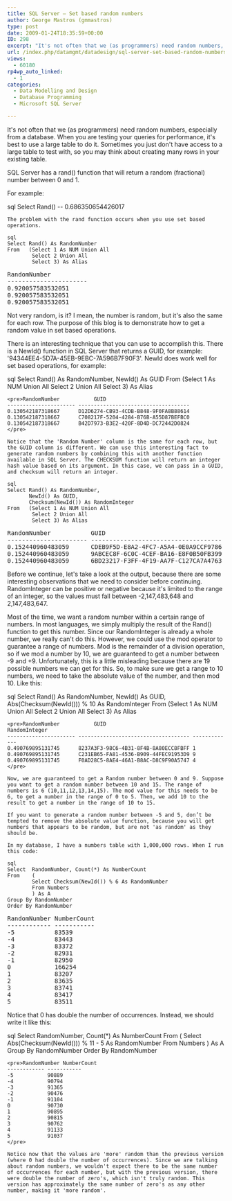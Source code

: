 ```yaml
---
title: SQL Server – Set based random numbers
author: George Mastros (gmmastros)
type: post
date: 2009-01-24T18:35:59+00:00
ID: 298
excerpt: "It's not often that we (as programmers) need random numbers, especially from a database.  When you are testing your queries for performance, it's best to use a large table to do it.  Sometimes you just don't have access to a large table to test with, so&hellip;"
url: /index.php/datamgmt/datadesign/sql-server-set-based-random-numbers/
views:
  - 60180
rp4wp_auto_linked:
  - 1
categories:
  - Data Modelling and Design
  - Database Programming
  - Microsoft SQL Server

---
```

It's not often that we (as programmers) need random numbers, especially from a database. When you are testing your queries for performance, it's best to use a large table to do it. Sometimes you just don't have access to a large table to test with, so you may think about creating many rows in your existing table.

SQL Server has a rand() function that will return a random (fractional) number between 0 and 1.
  
For example:

sql
Select Rand()
--	0.686350654426017
```
The problem with the rand function occurs when you use set based operations.

sql
Select Rand() As RandomNumber
From   (Select 1 As NUM Union All
        Select 2 Union All
        Select 3) As Alias
```
<pre>RandomNumber
----------------------
0.920057583532051
0.920057583532051
0.920057583532051</pre>

Not very random, is it? I mean, the number is random, but it's also the same for each row. The purpose of this blog is to demonstrate how to get a random value in set based operations.

There is an interesting technique that you can use to accomplish this. There is a NewId() function in SQL Server that returns a GUID, for example: '94344EE4-5D7A-45EB-9EBC-7A596B7F90F3'. NewId does work well for set based operations, for example:

sql
Select Rand() As RandomNumber, NewId() As GUID
From   (Select 1 As NUM Union All
        Select 2 Union All
        Select 3) As Alias
```
<pre>RandomNumber           GUID
---------------------- ------------------------------------
0.130542187318667      D12D6274-CB93-4CDB-B848-9F0FA8B88614
0.130542187318667      C708217F-5204-4284-B76B-A55D87BEFBC0
0.130542187318667      B42D7973-B3E2-420F-8D4D-DC72442D0824
</pre>

Notice that the 'Random Number' column is the same for each row, but the GUID column is different. We can use this interesting fact to generate random numbers by combining this with another function available in SQL Server. The CHECKSUM function will return an integer hash value based on its argument. In this case, we can pass in a GUID, and checksum will return an integer.

sql
Select Rand() As RandomNumber, 
       NewId() As GUID, 
       Checksum(NewId()) As RandomInteger
From   (Select 1 As NUM Union All
        Select 2 Union All
        Select 3) As Alias
```
<pre>RandomNumber           GUID                                 RandomInteger
---------------------- ------------------------------------ --------------
0.152440960483059      CDEB9F5D-E8A2-4FC7-A5A4-0E0A9CCF9786     84,364,212
0.152440960483059      9ABCEC8F-6C0C-4CEF-BA16-E8F0B50FB399 -1,317,220,961
0.152440960483059      6BD23217-F3FF-4F19-AA7F-C127CA7A4763    976,389,102
</pre>

Before we continue, let's take a look at the output, because there are some interesting observations that we need to consider before continuing. RandomInteger can be positive or negative because it's limited to the range of an integer, so the values must fall between -2,147,483,648 and 2,147,483,647. 

Most of the time, we want a random number within a certain range of numbers. In most languages, we simply multiply the result of the Rand() function to get this number. Since our RandomInteger is already a whole number, we really can't do this. However, we could use the mod operator to guarantee a range of numbers. Mod is the remainder of a division operation, so if we mod a number by 10, we are guaranteed to get a number between -9 and +9. Unfortunately, this is a little misleading because there are 19 possible numbers we can get for this. So, to make sure we get a range to 10 numbers, we need to take the absolute value of the number, and then mod 10. Like this:

sql
Select Rand() As RandomNumber, 
       NewId() As GUID, 
       Abs(Checksum(NewId())) % 10 As RandomInteger
From   (Select 1 As NUM Union All
        Select 2 Union All
        Select 3) As Alias
```
<pre>RandomNumber           GUID                                 RandomInteger
---------------------- ------------------------------------ -------------
0.490769895131745      8237A3F3-98C6-4B31-8F4B-8A80ECC8FBFF 1
0.490769895131745      C231EB65-FA81-4536-B909-44FEC91953D9 9
0.490769895131745      F0AD28C5-8AE4-46A1-B8AC-D8C9F90A5747 4
</pre>

Now, we are guaranteed to get a Random number between 0 and 9. Suppose you want to get a random number between 10 and 15. The range of numbers is 6 (10,11,12,13,14,15). The mod value for this needs to be 6, to get a number in the range of 0 to 5. Then, we add 10 to the result to get a number in the range of 10 to 15.

If you want to generate a random number between -5 and 5, don’t be tempted to remove the absolute value function, because you will get numbers that appears to be random, but are not 'as random' as they should be. 

In my database, I have a numbers table with 1,000,000 rows. When I run this code:

sql
Select	RandomNumber, Count(*) As NumberCount
From	(
		Select Checksum(NewId()) % 6 As RandomNumber
		From Numbers
		) As A
Group By RandomNumber
Order By RandomNumber
```
<pre>RandomNumber NumberCount
------------ -----------
-5           83539
-4           83443
-3           83372
-2           82931
-1           82950
0            166254
1            83207
2            83635
3            83741
4            83417
5            83511
</pre>

Notice that 0 has double the number of occurrences. Instead, we should write it like this:

sql
Select	RandomNumber, Count(*) As NumberCount
From	(
		Select Abs(Checksum(NewId())) % 11 - 5 As RandomNumber
		From Numbers
		) As A
Group By RandomNumber
Order By RandomNumber
```
<pre>RandomNumber NumberCount
------------ -----------
-5           90889
-4           90794
-3           91365
-2           90476
-1           91104
0            90730
1            90895
2            90815
3            90762
4            91133
5            91037
</pre>

Notice now that the values are 'more' random than the previous version (where 0 had double the number of occurrences). Since we are talking about random numbers, we wouldn't expect there to be the same number of occurrences for each number, but with the previous version, there were double the number of zero's, which isn't truly random. This version has approximately the same number of zero's as any other number, making it 'more random'.
